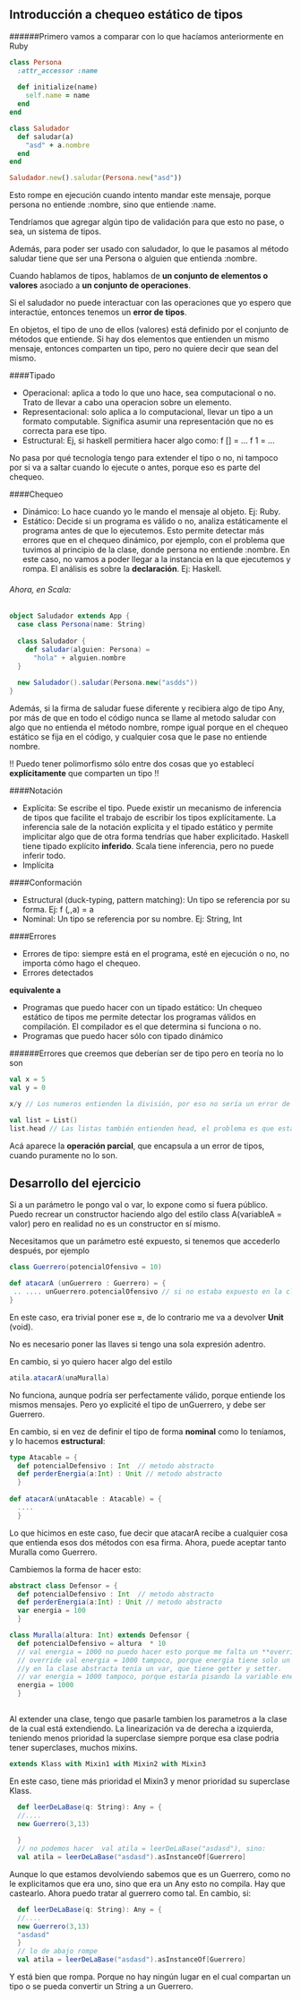 ## Introducción a chequeo estático de tipos

######Primero vamos a comparar con lo que hacíamos anteriormente en Ruby

```ruby
class Persona
  :attr_accessor :name
  
  def initialize(name)
    self.name = name
  end
end

class Saludador
  def saludar(a)
    "asd" + a.nombre
  end
end

Saludador.new().saludar(Persona.new("asd"))
```

Esto rompe en ejecución cuando intento mandar este mensaje, porque persona no entiende :nombre, sino que entiende :name.

Tendríamos que agregar algún tipo de validación para que esto no pase, o sea, un sistema de tipos.

Además, para poder ser usado con saludador, lo que le pasamos al método saludar tiene que ser una Persona
o alguien que entienda :nombre.

Cuando hablamos de tipos, hablamos de **un conjunto de elementos o valores** asociado a **un conjunto de operaciones**.

Si el saludador no puede interactuar con las operaciones que yo espero que interactúe, entonces tenemos un **error de tipos**.

En objetos, el tipo de uno de ellos (valores) está definido por el conjunto de métodos que entiende. Si hay dos elementos que entienden
un mismo mensaje, entonces comparten un tipo, pero no quiere decir que sean del mismo.

####Tipado

- Operacional: aplica a todo lo que uno hace, sea computacional o no. Trato de llevar a cabo una operacion sobre un 
elemento. 
- Representacional: solo aplica a lo computacional, llevar un tipo a un formato computable. Significa asumir una representación que no es correcta para ese tipo.
- Estructural: Ej, si haskell permitiera hacer algo como: f [] = ...   f 1 = ... 

No pasa por qué tecnología tengo para extender el tipo o no, ni tampoco por si va a saltar cuando lo ejecute o antes, porque eso es parte del chequeo.

####Chequeo

- Dinámico: Lo hace cuando yo le mando el mensaje al objeto. Ej: Ruby.
- Estático: Decide si un programa es válido o no, analiza estáticamente el programa antes de que lo ejecutemos.
Esto permite detectar más errores que en el chequeo dinámico, por ejemplo, con el problema que tuvimos al principio
de la clase, donde persona no entiende :nombre. En este caso, no vamos a poder llegar a la instancia en la que ejecutemos
y rompa. El análisis es sobre la **declaración**. Ej: Haskell.

###### Ahora, en Scala:

``` scala
object Saludador extends App {
  case class Persona(name: String)
  
  class Saludador {
    def saludar(alguien: Persona) =
      "hola" + alguien.nombre
  }
  
  new Saludador().saludar(Persona.new("asdds"))
}
```

Además, si la firma de saludar fuese diferente y recibiera algo de tipo Any, por más de que en todo el código nunca se
llame al metodo saludar con algo que no entienda el método nombre, rompe igual porque en el chequeo estático se fija
en el código, y cualquier cosa que le pase no entiende nombre. 

!! Puedo tener polimorfismo sólo entre dos cosas que yo establecí **explícitamente** que comparten un tipo !!

####Notación
- Explícita: Se escribe el tipo. Puede existir un mecanismo de inferencia de tipos que facilite el trabajo de escribir los tipos explícitamente.
La inferencia sale de la notación explícita y el tipado estático y permite implicitar algo que de otra forma tendrías que haber explicitado. 
Haskell tiene tipado explícito **inferido**. Scala tiene inferencia, pero no puede inferir todo.
- Implícita

####Conformación
- Estructural (duck-typing, pattern matching): Un tipo se referencia por su forma. Ej: f (_,_,a) = a
- Nominal: Un tipo se referencia por su nombre. Ej: String, Int

####Errores
- Errores de tipo: siempre está en el programa, esté en ejecución o no, no importa cómo hago el chequeo.
- Errores detectados

**equivalente a**

- Programas que puedo hacer con un tipado estático: Un chequeo estático de tipos me permite detectar los programas válidos en compilación. El compilador es el que determina si funciona o no.
- Programas que puedo hacer sólo con tipado dinámico

######Errores que creemos que deberían ser de tipo pero en teoría no lo son
``` scala
val x = 5
val y = 0

x/y // Los numeros entienden la división, por eso no sería un error de tipos en realidad

val list = List()
list.head // Las listas también entienden head, el problema es que está vacía
```
Acá aparece la **operación parcial**, que encapsula a un error de tipos, cuando puramente no lo son.

## Desarrollo del ejercicio

Si a un parámetro le pongo val o var, lo expone como si fuera público.
Puedo recrear un constructor haciendo algo del estilo class A(variableA = valor) pero en realidad no es un constructor en sí mismo.

Necesitamos que un parámetro esté expuesto, si tenemos que accederlo después, por ejemplo
``` scala
class Guerrero(potencialOfensivo = 10)

def atacarA (unGuerrero : Guerrero) = {
 .. .... unGuerrero.potencialOfensivo // si no estaba expuesto en la clase, no podía hacerlo.
}
```
En este caso, era trivial poner ese **=**, de lo contrario me va a devolver **Unit** (void).

No es necesario poner las llaves si tengo una sola expresión adentro.

En cambio, si yo quiero hacer algo del estilo
``` scala
atila.atacarA(unaMuralla)
```
No funciona, aunque podría ser perfectamente válido, porque entiende los mismos mensajes. Pero yo explicité el tipo de unGuerrero, y debe ser Guerrero.

En cambio, si en vez de definir el tipo de forma **nominal** como lo teníamos, y lo hacemos **estructural**:

``` scala
type Atacable = {
  def potencialDefensivo : Int  // metodo abstracto
  def perderEnergia(a:Int) : Unit // metodo abstracto
  }
  
def atacarA(unAtacable : Atacable) = {
  ....
  }

```
Lo que hicimos en este caso, fue decir que atacarA recibe a cualquier cosa que entienda esos dos métodos con esa firma.
Ahora, puede aceptar tanto Muralla como Guerrero.

Cambiemos la forma de hacer esto:

``` scala
abstract class Defensor = {
  def potencialDefensivo : Int  // metodo abstracto
  def perderEnergia(a:Int) : Unit // metodo abstracto
  var energia = 100
  }

class Muralla(altura: Int) extends Defensor {
  def potencialDefensivo = altura  * 10
  // val energia = 1000 no puedo hacer esto porque me falta un **override**
  // override val energia = 1000 tampoco, porque energia tiene solo un getter y no un setter,
  //y en la clase abstracta tenia un var, que tiene getter y setter.
  // var energia = 1000 tampoco, porque estaría pisando la variable energia con otra variable energia.
  energia = 1000
  }
  
```
Al extender una clase, tengo que pasarle tambien los parametros a la clase de la cual está extendiendo.
La linearización va de derecha a izquierda, teniendo menos prioridad la superclase siempre porque esa clase podria tener superclases, muchos mixins.
``` scala
extends Klass with Mixin1 with Mixin2 with Mixin3
```
En este caso, tiene más prioridad el Mixin3 y menor prioridad su superclase Klass.

``` scala
  def leerDeLaBase(q: String): Any = {
  //....
  new Guerrero(3,13)
  
  }
  // no podemos hacer  val atila = leerDeLaBase("asdasd"), sino:
  val atila = leerDeLaBase("asdasd").asInstanceOf[Guerrero]
```
Aunque lo que estamos devolviendo sabemos que es un Guerrero, como no le explicitamos que era uno, sino que era un Any
esto no compila. Hay que castearlo. Ahora puedo tratar al guerrero como tal. En cambio, si:

``` scala
  def leerDeLaBase(q: String): Any = {
  //....
  new Guerrero(3,13)
  "asdasd"
  }
  // lo de abajo rompe
  val atila = leerDeLaBase("asdasd").asInstanceOf[Guerrero]
```
Y está bien que rompa. Porque no hay ningún lugar en el cual compartan un tipo o se pueda convertir un String a un Guerrero.
